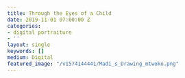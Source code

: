 ```yaml
---
title: Through the Eyes of a Child
date: 2019-11-01 07:00:00 Z
categories:
- digital portraiture
- ''
layout: single
keywords: []
medium: Digital
featured_image: "/v1574144441/Madi_s_Drawing_mtwoko.png"
---
```


